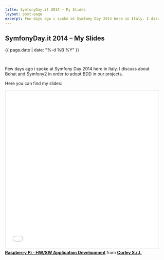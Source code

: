 ```yaml
---
title: SymfonyDay.it 2014 – My Slides
layout: post-page
excerpt: Few days ago i spoke at Symfony Day 2014 here in Italy. I discuss about Behat and Symfony2 in order to adopt BDD in our projects.
---
```


## SymfonyDay.it 2014 – My Slides

<p class="small text-center">{{ page.date | date: "%-d %B %Y" }}</p>
<div>&nbsp;</div>

Few days ago i spoke at Symfony Day 2014 here in Italy. I discuss about Behat and Symfony2 in order to adopt BDD in our projects.


Here you can find my slides:

<div class="row text-center">
<iframe src="//www.slideshare.net/slideshow/embed_code/40713213" width="640" height="519" frameborder="0" marginwidth="0" marginheight="0" scrolling="no" style="border:1px solid #CCC; border-width:1px; margin-bottom:5px; max-width: 100%;" allowfullscreen> </iframe> <div style="margin-bottom:5px"> <strong> <a href="//www.slideshare.net/corleycloud/raspberry-pi-40713213" title="Raspberry Pi - HW/SW Application Development" target="_blank">Raspberry Pi - HW/SW Application Development</a> </strong> from <strong><a href="//www.slideshare.net/corleycloud" target="_blank">Corley S.r.l.</a></strong> </div>
</div>


